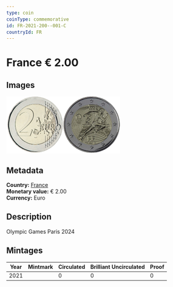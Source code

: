 ```yaml
---
type: coin
coinType: commemorative
id: FR-2021-200--001-C
countryId: FR
---
```


# France € 2.00

## Images

<img src="../../Images/common-2007-200.png" height="150" alt="Front image"><img src="Images/FR-2021-200-001.png" height="150" alt="Back image">

## Metadata

**Country:** [France](../../Countries/France/index.md)\
**Monetary value:** € 2.00\
**Currency:** Euro

## Description
Olympic Games Paris 2024

## Mintages

| Year | Mintmark | Circulated | Brilliant Uncirculated | Proof |
| ---- | -------- | ---------- | ---------------------- | ----- |
| 2021 | | 0 | 0 | 0 |
